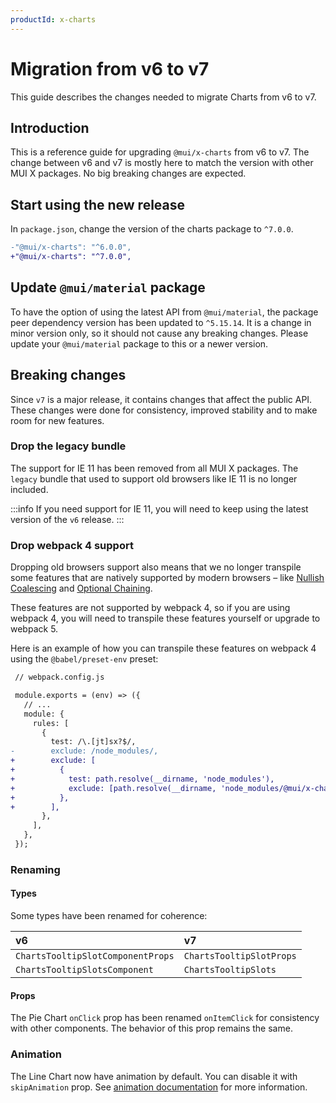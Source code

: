 ```yaml
---
productId: x-charts
---
```


# Migration from v6 to v7

<p class="description">This guide describes the changes needed to migrate Charts from v6 to v7.</p>

## Introduction

This is a reference guide for upgrading `@mui/x-charts` from v6 to v7.
The change between v6 and v7 is mostly here to match the version with other MUI X packages.
No big breaking changes are expected.

## Start using the new release

In `package.json`, change the version of the charts package to `^7.0.0`.

```diff
-"@mui/x-charts": "^6.0.0",
+"@mui/x-charts": "^7.0.0",
```

## Update `@mui/material` package

To have the option of using the latest API from `@mui/material`, the package peer dependency version has been updated to `^5.15.14`.
It is a change in minor version only, so it should not cause any breaking changes.
Please update your `@mui/material` package to this or a newer version.

## Breaking changes

Since `v7` is a major release, it contains changes that affect the public API.
These changes were done for consistency, improved stability and to make room for new features.

### Drop the legacy bundle

The support for IE 11 has been removed from all MUI X packages.
The `legacy` bundle that used to support old browsers like IE 11 is no longer included.

:::info
If you need support for IE 11, you will need to keep using the latest version of the `v6` release.
:::

### Drop webpack 4 support

Dropping old browsers support also means that we no longer transpile some features that are natively supported by modern browsers – like [Nullish Coalescing](https://developer.mozilla.org/en-US/docs/Web/JavaScript/Reference/Operators/Nullish_coalescing) and [Optional Chaining](https://developer.mozilla.org/en-US/docs/Web/JavaScript/Reference/Operators/Optional_chaining).

These features are not supported by webpack 4, so if you are using webpack 4, you will need to transpile these features yourself or upgrade to webpack 5.

Here is an example of how you can transpile these features on webpack 4 using the `@babel/preset-env` preset:

```diff
 // webpack.config.js

 module.exports = (env) => ({
   // ...
   module: {
     rules: [
       {
         test: /\.[jt]sx?$/,
-        exclude: /node_modules/,
+        exclude: [
+          {
+            test: path.resolve(__dirname, 'node_modules'),
+            exclude: [path.resolve(__dirname, 'node_modules/@mui/x-charts')],
+          },
+        ],
       },
     ],
   },
 });
```

### Renaming

#### Types

Some types have been renamed for coherence:

| v6                                | v7                       |
| :-------------------------------- | :----------------------- |
| `ChartsTooltipSlotComponentProps` | `ChartsTooltipSlotProps` |
| `ChartsTooltipSlotsComponent`     | `ChartsTooltipSlots`     |

#### Props

The Pie Chart `onClick` prop has been renamed `onItemClick` for consistency with other components.
The behavior of this prop remains the same.

### Animation

The Line Chart now have animation by default.
You can disable it with `skipAnimation` prop.
See [animation documentation](/x/react-charts/lines/#animation) for more information.
